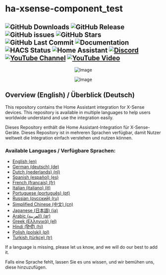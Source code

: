 # ha-xsense-component_test 
![GitHub Downloads](https://img.shields.io/github/downloads/Jarnsen/ha-xsense-component_test/total.svg?style=plastic) ![GitHub Release](https://img.shields.io/github/release/Jarnsen/ha-xsense-component_test.svg?style=plastic) ![GitHub issues](https://img.shields.io/github/issues/Jarnsen/ha-xsense-component_test.svg?style=plastic) ![GitHub Stars](https://img.shields.io/github/stars/Jarnsen/ha-xsense-component_test.svg?style=plastic) ![GitHub Last Commit](https://img.shields.io/github/last-commit/Jarnsen/ha-xsense-component_test.svg?style=plastic) ![Documentation](https://img.shields.io/badge/docs-excellent-brightgreen.svg?style=plastic) ![HACS Status](https://img.shields.io/badge/HACS-Default-blue.svg?style=plastic) ![Home Assistant](https://img.shields.io/badge/Home%20Assistant-%3E%3D%202024.10.1-brightgreen.svg?style=plastic) [![Discord](https://img.shields.io/discord/1118894710027731025.svg?style=plastic&logo=discord&label=Discord)](https://discord.com/invite/5phHHgGb3V) [![YouTube Channel](https://img.shields.io/youtube/channel/subscribers/UCXao3LZhkhYyGybSl3yCxwQ.svg?style=plastic&logo=youtube&label=Subscribers)](https://www.youtube.com/channel/UCXao3LZhkhYyGybSl3yCxwQ) [![YouTube Video](https://img.shields.io/badge/Watch%20on-YouTube-red.svg?style=plastic&logo=youtube)](https://www.youtube.com/watch?v=3CCKK-qX-YA)
---

<p align="center">
  <img src="https://github.com/user-attachments/assets/8e05446e-bc14-4a21-9f6d-8e9f9defd630" alt="Image">
</p>


<p align="center">
  <img src="https://github.com/user-attachments/assets/fbe7e69b-9204-4de4-a245-e0e2bdbd7f73" alt="Image">
</p>


## Overview (English) / Überblick (Deutsch)

This repository contains the Home Assistant integration for X-Sense devices. This repository is available in multiple languages to help users worldwide understand and use the integration easily.

Dieses Repository enthält die Home Assistant-Integration für X-Sense-Geräte. Dieses Repository ist in mehreren Sprachen verfügbar, damit Nutzer weltweit die Integration einfach verstehen und nutzen können.

### Available Languages / Verfügbare Sprachen:

- [English (en)](https://github.com/Jarnsen/ha-xsense-component_test/blob/main/readme/README_en.md)
- [German (deutsch) (de)](https://github.com/Jarnsen/ha-xsense-component_test/blob/main/readme/README_de.md)
- [Dutch (nederlands) (nl)](https://github.com/Jarnsen/ha-xsense-component_test/blob/main/readme/README_nl.md)
- [Spanish (español) (es)](https://github.com/Jarnsen/ha-xsense-component_test/blob/main/readme/README_es.md)
- [French (français) (fr)](https://github.com/Jarnsen/ha-xsense-component_test/blob/main/readme/README_fr.md)
- [Italian (italiano) (it)](https://github.com/Jarnsen/ha-xsense-component_test/blob/main/readme/README_it.md)
- [Portuguese (português) (pt)](https://github.com/Jarnsen/ha-xsense-component_test/blob/main/readme/README_pt.md)
- [Russian (русский) (ru)](https://github.com/Jarnsen/ha-xsense-component_test/blob/main/readme/README_ru.md)
- [Simplified Chinese (中文) (cn)](https://github.com/Jarnsen/ha-xsense-component_test/blob/main/readme/README_cn.md)
- [Japanese (日本語) (ja)](https://github.com/Jarnsen/ha-xsense-component_test/blob/main/readme/README_ja.md)
- [Arabic (العربية) (ar)](https://github.com/Jarnsen/ha-xsense-component_test/blob/main/readme/README_ar.md)
- [Greek (Ελληνικά) (el)](https://github.com/Jarnsen/ha-xsense-component_test/blob/main/readme/README_el.md)
- [Hindi (हिन्दी) (hi)](https://github.com/Jarnsen/ha-xsense-component_test/blob/main/readme/README_hi.md)
- [Polish (polski) (pl)](https://github.com/Jarnsen/ha-xsense-component_test/blob/main/readme/README_pl.md)
- [Turkish (türkçe) (tr)](https://github.com/Jarnsen/ha-xsense-component_test/blob/main/readme/README_tr.md)

If a language is missing, please let us know, and we will do our best to add it.

Falls eine Sprache fehlt, lassen Sie es uns wissen, und wir bemühen uns, diese hinzuzufügen.
